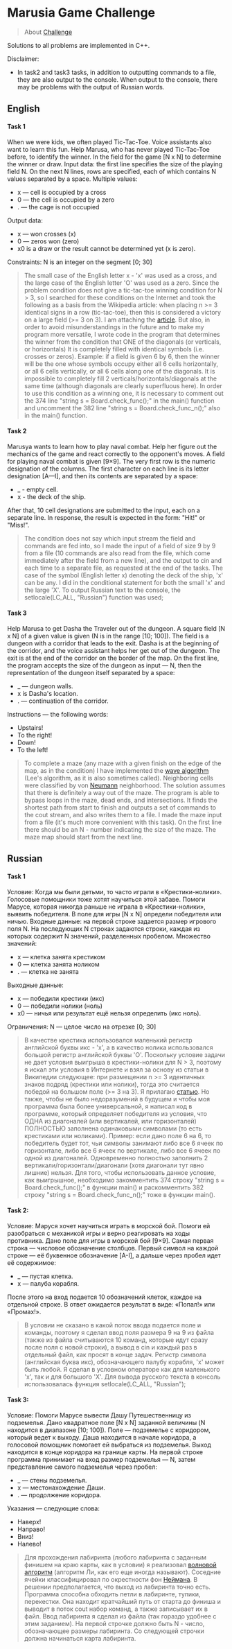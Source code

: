 # Marusia Game Challenge

> About [Challenge](https://uptu.work/job/mail-ru-group-marusia-game-challenge/)

Solutions to all problems are implemented in C++.

Disclaimer:
* In task2 and task3 tasks, in addition to outputting commands to a file, they are also output to the console. When output to the console, there may be problems with the output of Russian words.

## English

#### Task 1
When we were kids, we often played Tic-Tac-Toe. Voice assistants also want to learn this fun. Help Marusa, who has never played Tic-Tac-Toe before, to identify the winner. In the field for the game [N x N] to determine the winner or draw.
Input data: the first line specifies the size of the playing field N. On the next N lines, rows are specified, each of which contains N values separated by a space.
Multiple values:

- x — cell is occupied by a cross
- 0 — the cell is occupied by a zero
- . — the cage is not occupied

Output data:

- x — won crosses (x)
- 0 — zeros won (zero)
- x0 is a draw or the result cannot be determined yet (x is zero).

Constraints: N is an integer on the segment [0; 30]

> The small case of the English letter x - 'x' was used as a cross, and the large case of the English letter 'O' was used as a zero.
> Since the problem condition does not give a tic-tac-toe winning condition for N > 3, so I searched for these conditions on the Internet and took the following as a basis from the Wikipedia article: when placing n >= 3 identical signs in a row (tic-tac-toe), then this is considered a victory on a large field (>= 3 on 3).
I am attaching the [article](https://ru.wikipedia.org/wiki/Крестики-нолики#Более_длинные_линии).
> But also, in order to avoid misunderstandings in the future and to make my program more versatile, I wrote code in the program that determines the winner from the condition that ONE of the diagonals (or verticals, or horizontals) It is completely filled with identical symbols (i.e. crosses or zeros). Example: if a field is given 6 by 6, then the winner will be the one whose symbols occupy either all 6 cells horizontally, or all 6 cells vertically, or all 6 cells along one of the diagonals. It is impossible to completely fill 2 verticals/horizontals/diagonals at the same time (although diagonals are clearly superfluous here). In order to use this condition as a winning one, it is necessary to comment out the 374 line "string s = Board.check_func();" in the main() function and uncomment the 382 line "string s = Board.check_func_n();" also in the main() function.

#### Task 2
Marusya wants to learn how to play naval combat. Help her figure out the mechanics of the game and react correctly to the opponent's moves. A field for playing naval combat is given [9×9]. The very first row is the numeric designation of the columns. The first character on each line is its letter designation [A—I], and then its contents are separated by a space:

- _ - empty cell.
- x - the deck of the ship.

After that, 10 cell designations are submitted to the input, each on a separate line. In response, the result is expected in the form: "Hit!" or "Miss!".

> The condition does not say which input stream the field and commands are fed into, so I made the input of a field of size 9 by 9 from a file (10 commands are also read from the file, which come immediately after the field from a new line), and the output to cin and each time to a separate file, as requested at the end of the tasks. The case of the symbol (English letter x) denoting the deck of the ship, 'x' can be any. I did in the conditional statement for both the small 'x' and the large 'X'.
> To output Russian text to the console, the setlocale(LC_ALL, "Russian") function was used;

#### Task 3
Help Marusa to get Dasha the Traveler out of the dungeon. A square field [N x N] of a given value is given (N is in the range [10; 100]). The field is a dungeon with a corridor that leads to the exit. Dasha is at the beginning of the corridor, and the voice assistant helps her get out of the dungeon. The exit is at the end of the corridor on the border of the map.
On the first line, the program accepts the size of the dungeon as input — N, then the representation of the dungeon itself separated by a space:

- _ — dungeon walls.
- x is Dasha's location.
- . — continuation of the corridor.

Instructions — the following words:

- Upstairs!
- To the right!
- Down!
- To the left!

> To complete a maze (any maze with a given finish on the edge of the map, as in the condition) I have implemented the [wave algorithm](https://stackoverflow.com/questions/44633690/wave-algorithm-based-in-lees-algorithm-in-c) (Lee's algorithm, as it is also sometimes called). Neighboring cells were classified by von [Neumann](https://en.wikipedia.org/wiki/Von_Neumann_neighborhood) neighborhood.
> The solution assumes that there is definitely a way out of the maze. The program is able to bypass loops in the maze, dead ends, and intersections. It finds the shortest path from start to finish and outputs a set of commands to the cout stream, and also writes them to a file. I made the maze input from a file (it's much more convenient with this task). On the first line there should be an N - number indicating the size of the maze. The maze map should start from the next line.

## Russian

#### Task 1
Условие:
Когда мы были детьми, то часто играли в «Крестики-нолики». Голосовые помощники тоже хотят научиться этой забаве. Помоги Марусе, которая никогда раньше не играла в «Крестики-нолики», выявить победителя. В поле для игры [N x N] определи победителя или ничью.
Входные данные: на первой строке задается размер игрового поля N. На последующих N строках задаются строки, каждая из которых содержит N значений, разделенных пробелом.
Множество значений:

- x — клетка занята крестиком
- 0 — клетка занята ноликом
- . — клетка не занята

Выходные данные:

- x — победили крестики (икс)
- 0 — победили нолики (ноль)
- x0 — ничья или результат ещё нельзя определить (икс ноль).

Ограничения: N — целое число на отрезке [0; 30]

> В качестве крестика использовался маленький регистр английской буквы икс - 'x', а в качество нолика использовался большой регистр английской буквы 'O'.
> Поскольку условие задачи не дает условия выигрыша в крестики-нолики для N > 3, поэтому я искал эти условия в Интернете и взял за основу из статьи в Википедии следующее: при размещении n >= 3 идентичных знаков подряд (крестики или нолики), тогда это считается победой на большом поле (>= 3 на 3).
Я прилагаю [статью](https://ru.wikipedia.org/wiki/Крестики-нолики#Более_длинные_линии).
> Но также, чтобы не было недоразумений в будущем и чтобы моя программа была более универсальной, я написал код в программе, который определяет победителя из условия, что ОДНА из диагоналей (или вертикалей, или горизонталей) ПОЛНОСТЬЮ заполнена одинаковыми символами (то есть крестиками или ноликами). Пример: если дано поле 6 на 6, то победитель будет тот, чьи символы занимают либо все 6 ячеек по горизонтале, либо все 6 ячеек по вертикале, либо все 6 ячеек по одной из диагоналей. Одновременно полностью заполнить 2 вертикали/горизонтали/диагонали (хотя диагонали тут явно лишние) нельзя. Для того, чтобы использовать данное условие, как выигрышное, необходимо закомментить 374 строку "string s = Board.check_func();" в функции main() и раскомментить 382 строку "string s = Board.check_func_n();" тоже в функции main().

#### Task 2:
Условие:
Маруся хочет научиться играть в морской бой. Помоги ей разобраться с механикой игры и верно реагировать на ходы противника. Дано поле для игры в морской бой [9×9]. Самая первая строка — числовое обозначение столбцов. Первый символ на каждой строке — её буквенное обозначение [A-I], а дальше через пробел идет её содержимое:

- _ — пустая клетка.
- x — палуба корабля.

После этого на вход подается 10 обозначений клеток, каждое на отдельной строке. В ответ ожидается результат в виде: «Попал!» или «Промах!».

> В условии не сказано в какой поток ввода подается поле и команды, поэтому я сделал ввод поля размера 9 на 9 из файла (также из файла считываются 10 команд, которые идут сразу после поля с новой строки), а вывод в cin и каждый раз в отдельный файл, как просят в конце задач. Регистр символа (английская буква икс), обозначающего палубу корабля, 'x' может быть любой. Я сделал в условном операторе как для маленького 'x', так и для большого 'X'.
> Для вывода русского текста в консоль использовалась функция setlocale(LC_ALL, "Russian");

#### Task 3:
Условие:
Помоги Марусе вывести Дашу Путешественницу из подземелья. Дано квадратное поле [N x N] заданной величины (N находится в диапазоне [10; 100]). Поле — подземелье с коридором, который ведет к выходу. Даша находится в начале коридора, а голосовой помощник помогает ей выбраться из подземелья. Выход находится в конце коридора на границе карты.
На первой строке программа принимает на вход размер подземелья — N, затем представление самого подземелья через пробел:

- _ — стены подземелья.
- х — местонахождение Даши.
- . — продолжение коридора.

Указания — следующие слова:

- Наверх!
- Направо!
- Вниз!
- Налево!

> Для прохождения лабиринта (любого лабиринта с заданным финишем на краю карты, как в условии) я реализовал [волновой алгоритм](https://ru.wikipedia.org/wiki/Алгоритм_Ли) (алгоритм Ли, как его еще иногда называют). Соседние ячейки классифицировал по окрестности фон [Неймана](https://ru.wikipedia.org/wiki/Окрестность_фон_Неймана).
> В решении предполагается, что выход из лабиринта точно есть. Программа способна обходить петли в лабиринте, тупики, перекестки. Она находит кратчайший путь от старта до финиша и выводит в поток cout набор команд, а также записывает их в файл. Ввод лабиринта я сделал из файла (так гораздо удобнее с этим заданием). На первой строчке должно быть N - число, обозначающее размеры лабиринта. Со следующей строчки должна начинаться карта лабиринта.
